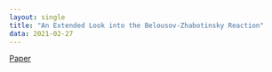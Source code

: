 ```yaml
---
layout: single
title: "An Extended Look into the Belousov-Zhabotinsky Reaction"
data: 2021-02-27
---
```


<a href = "https://hpache.github.io/assets/papers/PachecoCachonBZ.pdf"> Paper </a>